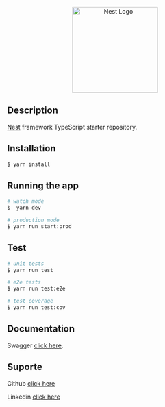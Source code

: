 <p align="center">
  <a href="http://nestjs.com/" target="blank"><img src="https://nestjs.com/img/logo-small.svg" width="200" alt="Nest Logo" /></a>
</p>

## Description

[Nest](https://github.com/nestjs/nest) framework TypeScript starter repository.

## Installation

```bash
$ yarn install
```

## Running the app

```bash
# watch mode
$  yarn dev

# production mode
$ yarn run start:prod
```

## Test

```bash
# unit tests
$ yarn run test

# e2e tests
$ yarn run test:e2e

# test coverage
$ yarn run test:cov
```

## Documentation

Swagger [click here](http://localhost:3000/api-docs).

## Suporte

Github [click here](https://github.com/betobrandaojr)

Linkedin [click here](https://www.linkedin.com/in/paulo-brand%C3%A3o-%F0%9F%8C%88-4b0456287/)
